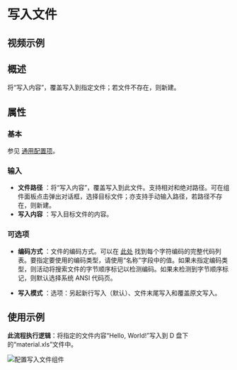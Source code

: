 # 写入文件

## 视频示例

## 概述

将“写入内容”，覆盖写入到指定文件；若文件不存在，则新建。

## 属性

### 基本

参见 [通用配置项](../Appendix/CommonConfigurationItems.md)。

### 输入

- **文件路径** ：将“写入内容”，覆盖写入到此文件。支持相对和绝对路径。可在组件面板点击弹出对话框，选择目标文件；亦支持手动输入路径，若路径不存在，则新建。
- **写入内容** ：写入目标文件的内容。

### 可选项

- **编码方式** ：文件的编码方式。可以在 [此处](../../Appendix/Encoding.md?_v=v2020.4) 找到每个字符编码的完整代码列表。要指定要使用的编码类型，请使用“名称”字段中的值。如果未指定编码类型，则活动将搜索文件的字节顺序标记以检测编码。如果未检测到字节顺序标记，则默认选择系统 ANSI 代码页。

- **写入模式** ：选项：另起新行写入（默认）、文件末尾写入和覆盖原文写入。

## 使用示例

**此流程执行逻辑**：将指定的文件内容“Hello, World!”写入到 D 盘下的“material.xls”文件中。

![配置写入文件组件](https://docimages.blob.core.chinacloudapi.cn/images/Activities/writeFile-1.png)
